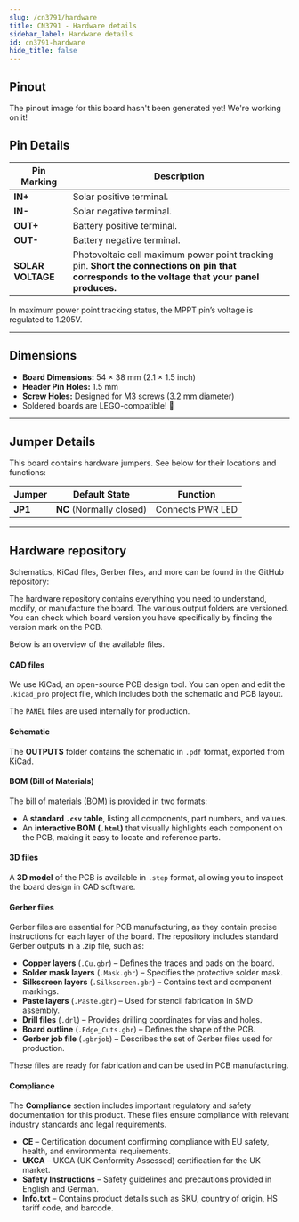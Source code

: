 ```yaml
---
slug: /cn3791/hardware
title: CN3791 - Hardware details
sidebar_label: Hardware details
id: cn3791-hardware
hide_title: false
---
```


## Pinout

<ErrorBox>The pinout image for this board hasn't been generated yet! We're working on it!</ErrorBox>

## Pin Details

| Pin Marking       | Description                                                                                                                                |
| ----------------- | ------------------------------------------------------------------------------------------------------------------------------------------ |
| **IN+**           | Solar positive terminal.                                                                                                                   |
| **IN-**           | Solar negative terminal.                                                                                                                   |
| **OUT+**          | Battery positive terminal.                                                                                                                 |
| **OUT-**          | Battery negative terminal.                                                                                                                 |
| **SOLAR VOLTAGE** | Photovoltaic cell maximum power point tracking pin. **Short the connections on pin that corresponds to the voltage that your panel produces.** |

<InfoBox>In maximum power point tracking status, the MPPT pin’s voltage is regulated to 1.205V.</InfoBox>

---

## Dimensions

- **Board Dimensions:** 54 × 38 mm (2.1 × 1.5 inch)  
- **Header Pin Holes:** 1.5 mm  
- **Screw Holes:** Designed for M3 screws (3.2 mm diameter)  
- Soldered boards are LEGO-compatible! 🧱

---

## Jumper Details

This board contains hardware jumpers. See below for their locations and functions:

<CenteredImage src="/img/cn3791/jp1.png" alt="jp1" caption="JP1" width="600px"/>

| Jumper  | Default State            | Function         |
| ------- | ------------------------ | ---------------- |
| **JP1** | **NC** (Normally closed) | Connects PWR LED |

---

## Hardware repository

Schematics, KiCad files, Gerber files, and more can be found in the GitHub repository:

<QuickLink 
  title="MPPT Li-Ion CN3791 charger board Hardware Design" 
  description="GitHub hardware repository for this product"
  url="https://github.com/SolderedElectronics/MPPT-Li-Ion-CN3791-charger-board-hardware-design/tree/main" 
/> 

The hardware repository contains everything you need to understand, modify, or manufacture the board. The various output folders are versioned. You can check which board version you have specifically by finding the version mark on the PCB.

Below is an overview of the available files.

#### CAD files

We use KiCad, an open-source PCB design tool. You can open and edit the `.kicad_pro` project file, which includes both the schematic and PCB layout.

The `PANEL` files are used internally for production.

#### Schematic

The **OUTPUTS** folder contains the schematic in `.pdf` format, exported from KiCad.

#### BOM (Bill of Materials)

The bill of materials (BOM) is provided in two formats:

- A **standard `.csv` table**, listing all components, part numbers, and values.
- An **interactive BOM (`.html`)** that visually highlights each component on the PCB, making it easy to locate and reference parts.

#### 3D files

A **3D model** of the PCB is available in `.step` format, allowing you to inspect the board design in CAD software.

#### Gerber files

Gerber files are essential for PCB manufacturing, as they contain precise instructions for each layer of the board. The repository includes standard Gerber outputs in a .zip file, such as:

- **Copper layers** (`.Cu.gbr`) – Defines the traces and pads on the board.
- **Solder mask layers** (`.Mask.gbr`) – Specifies the protective solder mask.
- **Silkscreen layers** (`.Silkscreen.gbr`) – Contains text and component markings.
- **Paste layers** (`.Paste.gbr`) – Used for stencil fabrication in SMD assembly.
- **Drill files** (`.drl`) – Provides drilling coordinates for vias and holes.
- **Board outline** (`.Edge_Cuts.gbr`) – Defines the shape of the PCB.
- **Gerber job file** (`.gbrjob`) – Describes the set of Gerber files used for production.

These files are ready for fabrication and can be used in PCB manufacturing.

#### Compliance

The **Compliance** section includes important regulatory and safety documentation for this product. These files ensure compliance with relevant industry standards and legal requirements.

- **CE** – Certification document confirming compliance with EU safety, health, and environmental requirements.
- **UKCA** – UKCA (UK Conformity Assessed) certification for the UK market.
- **Safety Instructions** – Safety guidelines and precautions provided in English and German.
- **Info.txt** – Contains product details such as SKU, country of origin, HS tariff code, and barcode.